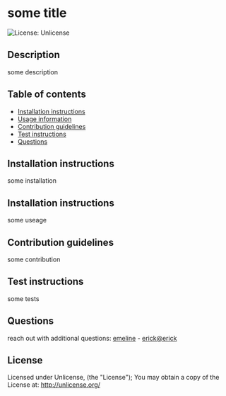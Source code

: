 # some title
![License: Unlicense](https://img.shields.io/badge/license-Unlicense-blue.svg)
## Description

some description


## Table of contents

- [Installation instructions](#Installation-instructions)
- [Usage information](#Usage-information)
- [Contribution guidelines](#Contribution-guidelines)
- [Test instructions](#Test-instructions)
- [Questions](#Questions)


## Installation instructions

some installation



## Installation instructions

some useage



## Contribution guidelines

some contribution



## Test instructions

some tests



## Questions

reach out with additional questions:
[emeline](emeline) - [erick@erick](mailto://erick@erick)



## License

Licensed under Unlicense, (the "License");
  You may obtain a copy of the License at:
  http://unlicense.org/
